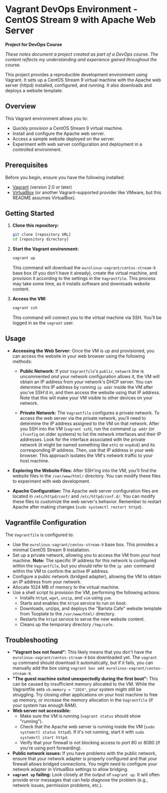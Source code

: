# Vagrant DevOps Environment - CentOS Stream 9 with Apache Web Server

**Project for DevOps Course**

*These notes document a project created as part of a DevOps course. The content reflects my understanding and experience gained throughout the course.*

This project provides a reproducible development environment using Vagrant. It sets up a CentOS Stream 9 virtual machine with the Apache web server (httpd) installed, configured, and running. It also downloads and deploys a website template.

## Overview

This Vagrant environment allows you to:

*   Quickly provision a CentOS Stream 9 virtual machine.
*   Install and configure the Apache web server.
*   Access a sample website deployed on the server.
*   Experiment with web server configuration and deployment in a controlled environment.

## Prerequisites

Before you begin, ensure you have the following installed:

*   [Vagrant](https://www.vagrantup.com/downloads.html) (version 2.0 or later)
*   [VirtualBox](https://www.virtualbox.org/wiki/Downloads) (or another Vagrant-supported provider like VMware, but this README assumes VirtualBox).

## Getting Started

1.  **Clone this repository:**

    ```bash
    git clone [repository URL]
    cd [repository directory]
    ```

2.  **Start the Vagrant environment:**

    ```bash
    vagrant up
    ```

    This command will download the `eurolinux-vagrant/centos-stream-9` base box (if you don't have it already), create the virtual machine, and provision it according to the settings in the `Vagrantfile`. This process may take some time, as it installs software and downloads website content.

3.  **Access the VM:**

    ```bash
    vagrant ssh
    ```

    This command will connect you to the virtual machine via SSH. You'll be logged in as the `vagrant` user.

## Usage

*   **Accessing the Web Server:** Once the VM is up and provisioned, you can access the website in your web browser using the following methods:

    *   **Public Network:** If your `Vagrantfile`'s `public_network` line is uncommented *and* your network configuration allows it, the VM will obtain an IP address from your network's DHCP server. You can determine this IP address by running `ip addr` inside the VM after you've SSH'd in, and then access the website using that IP address. Note that this will make your VM visible to other devices on your network.

    *   **Private Network:** The `Vagrantfile` configures a private network. To access the web server via the private network, you'll need to determine the IP address assigned to the VM on that network. After you SSH into the VM (`vagrant ssh`), run the command `ip addr` (or `ifconfig` on older systems) to list the network interfaces and their IP addresses. Look for the interface associated with the private network (it might be named something like `eth1` or `enp0s8`) and its corresponding IP address. Then, use that IP address in your web browser. This approach isolates the VM's network traffic to your host machine.

*   **Exploring the Website Files:** After SSH'ing into the VM, you'll find the website files in the `/var/www/html/` directory. You can modify these files to experiment with web development.

*   **Apache Configuration:** The Apache web server configuration files are located in `/etc/httpd/conf/` and `/etc/httpd/conf.d/`. You can modify these files to customize the web server's behavior. Remember to restart Apache after making changes (`sudo systemctl restart httpd`).

## Vagrantfile Configuration

The `Vagrantfile` is configured to:

*   Use the `eurolinux-vagrant/centos-stream-9` base box. This provides a minimal CentOS Stream 9 installation.
*   Set up a private network, allowing you to access the VM from your host machine. **Note:** The specific IP address for this network is configured within the `Vagrantfile`, but you should refer to the `ip addr` command within the VM to confirm the active IP address.
*   Configure a public network (bridged adapter), allowing the VM to obtain an IP address from your network.
*   Allocate 1024 MB of memory to the virtual machine.
*   Use a shell script to provision the VM, performing the following actions:
    *   Installs `httpd`, `wget`, `unzip`, and `vim` using `yum`.
    *   Starts and enables the `httpd` service to run on boot.
    *   Downloads, unzips, and deploys the "Barista Cafe" website template from Tooplate to the `/var/www/html/` directory.
    *   Restarts the `httpd` service to serve the new website content.
    *   Cleans up the temporary directory `/tmp/cafe`.

## Troubleshooting

*   **"Vagrant box not found":** This likely means that you don't have the `eurolinux-vagrant/centos-stream-9` box downloaded yet. The `vagrant up` command should download it automatically, but if it fails, you can manually add the box using `vagrant box add eurolinux-vagrant/centos-stream-9`.
*   **"The guest machine exited unexpectedly during the first boot":** This can be caused by insufficient memory allocated to the VM. While the Vagrantfile sets `vb.memory = "1024"`, your system might still be struggling. Try closing other applications on your host machine to free up memory, or increase the memory allocation in the `Vagrantfile` (if your system has enough RAM).
*   **Web server not accessible:**
    *   Make sure the VM is running (`vagrant status` should show "running").
    *   Check that the Apache web server is running inside the VM (`sudo systemctl status httpd`). If it's not running, start it with `sudo systemctl start httpd`.
    *   Verify that your firewall is not blocking access to port 80 or 8080 (if you're using port forwarding).
*   **Public network issues:** If you have problems with the public network, ensure that your network adapter is properly configured and that your firewall allows bridged connections. You might need to configure your network adapter in VirtualBox settings to allow bridging.
*   **`vagrant up` failing:** Look closely at the output of `vagrant up`. It will often provide error messages that can help diagnose the problem (e.g., network issues, permission problems, etc.).

